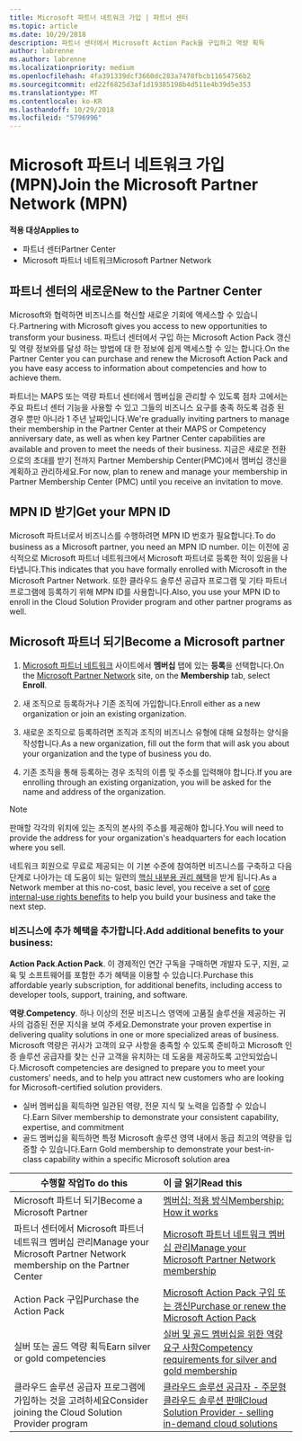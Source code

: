```yaml
---
title: Microsoft 파트너 네트워크 가입 | 파트너 센터
ms.topic: article
ms.date: 10/29/2018
description: 파트너 센터에서 Microsoft Action Pack을 구입하고 역량 획득
author: labrenne
ms.author: labrenne
ms.localizationpriority: medium
ms.openlocfilehash: 4fa391339dcf3660dc283a7478fbcb11654756b2
ms.sourcegitcommit: ed22f6825d3af1d19385198b4d511e4b39d5e353
ms.translationtype: MT
ms.contentlocale: ko-KR
ms.lasthandoff: 10/29/2018
ms.locfileid: "5796996"
---
```

# <a name="join-the-microsoft-partner-network-mpn"></a><span data-ttu-id="6a06e-103">Microsoft 파트너 네트워크 가입(MPN)</span><span class="sxs-lookup"><span data-stu-id="6a06e-103">Join the Microsoft Partner Network (MPN)</span></span>

**<span data-ttu-id="6a06e-104">적용 대상</span><span class="sxs-lookup"><span data-stu-id="6a06e-104">Applies to</span></span>**

-  <span data-ttu-id="6a06e-105">파트너 센터</span><span class="sxs-lookup"><span data-stu-id="6a06e-105">Partner Center</span></span>
-  <span data-ttu-id="6a06e-106">Microsoft 파트너 네트워크</span><span class="sxs-lookup"><span data-stu-id="6a06e-106">Microsoft Partner Network</span></span>

## <a name="new-to-the-partner-center"></a><span data-ttu-id="6a06e-107">파트너 센터의 새로운</span><span class="sxs-lookup"><span data-stu-id="6a06e-107">New to the Partner Center</span></span>

 <span data-ttu-id="6a06e-108">Microsoft와 협력하면 비즈니스를 혁신할 새로운 기회에 액세스할 수 있습니다.</span><span class="sxs-lookup"><span data-stu-id="6a06e-108">Partnering with Microsoft gives you access to new opportunities to transform your business.</span></span> <span data-ttu-id="6a06e-109">파트너 센터에서 구입 하는 Microsoft Action Pack 갱신 및 역량 정보와를 달성 하는 방법에 대 한 정보에 쉽게 액세스할 수 있는 합니다.</span><span class="sxs-lookup"><span data-stu-id="6a06e-109">On the Partner Center you can purchase and renew the Microsoft Action Pack and you have easy access to information about competencies and how to achieve them.</span></span>

 <span data-ttu-id="6a06e-110">파트너는 MAPS 또는 역량 파트너 센터에서 멤버십을 관리할 수 있도록 점차 고에서는 주요 파트너 센터 기능을 사용할 수 있고 그들의 비즈니스 요구를 충족 하도록 검증 된 경우 뿐만 아니라 1 주년 날짜입니다.</span><span class="sxs-lookup"><span data-stu-id="6a06e-110">We're gradually inviting partners to manage their membership in the Partner Center at their MAPS or Competency anniversary date, as well as when key Partner Center capabilities are available and proven to meet the needs of their business.</span></span>  <span data-ttu-id="6a06e-111">지금은 새로운 전환으로의 초대를 받기 전까지 Partner Membership Center(PMC)에서 멤버십 갱신을 계획하고 관리하세요.</span><span class="sxs-lookup"><span data-stu-id="6a06e-111">For now, plan to renew and manage your membership in Partner Membership Center (PMC) until you receive an invitation to move.</span></span>

## <a name="get-your-mpn-id"></a><span data-ttu-id="6a06e-112">MPN ID 받기</span><span class="sxs-lookup"><span data-stu-id="6a06e-112">Get your MPN ID</span></span>

<span data-ttu-id="6a06e-113">Microsoft 파트너로서 비즈니스를 수행하려면 MPN ID 번호가 필요합니다.</span><span class="sxs-lookup"><span data-stu-id="6a06e-113">To do business as a Microsoft partner, you need an MPN ID number.</span></span> <span data-ttu-id="6a06e-114">이는 이전에 공식적으로 Microsoft 파트너 네트워크에서 Microsoft 파트너로 등록한 적이 있음을 나타냅니다.</span><span class="sxs-lookup"><span data-stu-id="6a06e-114">This indicates that you have formally enrolled with Microsoft in the Microsoft Partner Network.</span></span> <span data-ttu-id="6a06e-115">또한 클라우드 솔루션 공급자 프로그램 및 기타 파트너 프로그램에 등록하기 위해 MPN ID를 사용합니다.</span><span class="sxs-lookup"><span data-stu-id="6a06e-115">Also, you use your MPN ID to enroll in the Cloud Solution Provider program and other partner programs as well.</span></span>  

## <a name="become-a-microsoft-partner"></a><span data-ttu-id="6a06e-116">Microsoft 파트너 되기</span><span class="sxs-lookup"><span data-stu-id="6a06e-116">Become a Microsoft partner</span></span>

1.  <span data-ttu-id="6a06e-117">[Microsoft 파트너 네트워크](https://partner.microsoft.com/en-us/membership) 사이트에서 **멤버십** 탭에 있는 **등록**을 선택합니다.</span><span class="sxs-lookup"><span data-stu-id="6a06e-117">On the [Microsoft Partner Network](https://partner.microsoft.com/en-us/membership) site, on the **Membership** tab, select **Enroll**.</span></span> 

2.  <span data-ttu-id="6a06e-118">새 조직으로 등록하거나 기존 조직에 가입합니다.</span><span class="sxs-lookup"><span data-stu-id="6a06e-118">Enroll either as a new organization or join an existing organization.</span></span>

3.  <span data-ttu-id="6a06e-119">새로운 조직으로 등록하려면 조직과 조직의 비즈니스 유형에 대해 요청하는 양식을 작성합니다.</span><span class="sxs-lookup"><span data-stu-id="6a06e-119">As a new organization, fill out the form that will ask you about your organization and the type of business you do.</span></span>

4.  <span data-ttu-id="6a06e-120">기존 조직을 통해 등록하는 경우 조직의 이름 및 주소를 입력해야 합니다.</span><span class="sxs-lookup"><span data-stu-id="6a06e-120">If you are enrolling through an existing organization, you will be asked for the name and address of the organization.</span></span>

> [!NOTE]  
>  <span data-ttu-id="6a06e-121">판매할 각각의 위치에 있는 조직의 본사의 주소를 제공해야 합니다.</span><span class="sxs-lookup"><span data-stu-id="6a06e-121">You will need to provide the address for your organization's headquarters for each location where you sell.</span></span>

<span data-ttu-id="6a06e-122">네트워크 회원으로 무료로 제공되는 이 기본 수준에 참여하면 비즈니스를 구축하고 다음 단계로 나아가는 데 도움이 되는 일련의 [핵심 내부용 권리 혜택](https://partner.microsoft.com/membership/core-benefits)을 받게 됩니다.</span><span class="sxs-lookup"><span data-stu-id="6a06e-122">As a Network member at this no-cost, basic level, you receive a set of [core internal-use rights benefits](https://partner.microsoft.com/membership/core-benefits) to help you build your business and take the next step.</span></span> 

### <a name="add-additional-benefits-to-your-business"></a><span data-ttu-id="6a06e-123">비즈니스에 추가 혜택을 추가합니다.</span><span class="sxs-lookup"><span data-stu-id="6a06e-123">Add additional benefits to your business:</span></span> 

<span data-ttu-id="6a06e-124">**Action Pack**.</span><span class="sxs-lookup"><span data-stu-id="6a06e-124">**Action Pack**.</span></span> <span data-ttu-id="6a06e-125">이 경제적인 연간 구독을 구매하면 개발자 도구, 지원, 교육 및 소프트웨어를 포함한 추가 혜택을 이용할 수 있습니다.</span><span class="sxs-lookup"><span data-stu-id="6a06e-125">Purchase this affordable yearly subscription, for additional benefits, including access to developer tools, support, training, and software.</span></span>

<span data-ttu-id="6a06e-126">**역량**.</span><span class="sxs-lookup"><span data-stu-id="6a06e-126">**Competency**.</span></span> <span data-ttu-id="6a06e-127">하나 이상의 전문 비즈니스 영역에 고품질 솔루션을 제공하는 귀사의 검증된 전문 지식을 보여 주세요.</span><span class="sxs-lookup"><span data-stu-id="6a06e-127">Demonstrate your proven expertise in delivering quality solutions in one or more specialized areas of business.</span></span> <span data-ttu-id="6a06e-128">Microsoft 역량은 귀사가 고객의 요구 사항을 충족할 수 있도록 준비하고 Microsoft 인증 솔루션 공급자를 찾는 신규 고객을 유치하는 데 도움을 제공하도록 고안되었습니다.</span><span class="sxs-lookup"><span data-stu-id="6a06e-128">Microsoft competencies are designed to prepare you to meet your customers’ needs, and to help you attract new customers who are looking for Microsoft-certified solution providers.</span></span> 

- <span data-ttu-id="6a06e-129">실버 멤버십을 획득하면 일관된 역량, 전문 지식 및 노력을 입증할 수 있습니다.</span><span class="sxs-lookup"><span data-stu-id="6a06e-129">Earn Silver membership to demonstrate your consistent capability, expertise, and commitment</span></span>
- <span data-ttu-id="6a06e-130">골드 멤버십을 획득하면 특정 Microsoft 솔루션 영역 내에서 동급 최고의 역량을 입증할 수 있습니다.</span><span class="sxs-lookup"><span data-stu-id="6a06e-130">Earn Gold membership to demonstrate your best-in-class capability within a specific Microsoft solution area</span></span>

|**<span data-ttu-id="6a06e-131">수행할 작업</span><span class="sxs-lookup"><span data-stu-id="6a06e-131">To do this</span></span>**   |**<span data-ttu-id="6a06e-132">이 글 읽기</span><span class="sxs-lookup"><span data-stu-id="6a06e-132">Read this</span></span>**   |
|------------------|:---------------|
|<span data-ttu-id="6a06e-133">Microsoft 파트너 되기</span><span class="sxs-lookup"><span data-stu-id="6a06e-133">Become a Microsoft Partner</span></span>|[<span data-ttu-id="6a06e-134">멤버십: 적용 방식</span><span class="sxs-lookup"><span data-stu-id="6a06e-134">Membership: How it works</span></span>](https://partner.microsoft.com/membership/how-it-works)|
<span data-ttu-id="6a06e-135">파트너 센터에서 Microsoft 파트너 네트워크 멤버십 관리</span><span class="sxs-lookup"><span data-stu-id="6a06e-135">Manage your Microsoft Partner Network membership on the Partner Center</span></span>   |[<span data-ttu-id="6a06e-136">Microsoft 파트너 네트워크 멤버십 관리</span><span class="sxs-lookup"><span data-stu-id="6a06e-136">Manage your Microsoft Partner Network membership</span></span>](mpn-overview.md)
|<span data-ttu-id="6a06e-137">Action Pack 구입</span><span class="sxs-lookup"><span data-stu-id="6a06e-137">Purchase the Action Pack</span></span>   |[<span data-ttu-id="6a06e-138">Microsoft Action Pack 구입 또는 갱신</span><span class="sxs-lookup"><span data-stu-id="6a06e-138">Purchase or renew the Microsoft Action Pack</span></span>](https://msdn.microsoft.com/partner-center/mpn-get-action-pack)|
|<span data-ttu-id="6a06e-139">실버 또는 골드 역량 획득</span><span class="sxs-lookup"><span data-stu-id="6a06e-139">Earn silver or gold competencies</span></span>   |[<span data-ttu-id="6a06e-140">실버 및 골드 멤버십을 위한 역량 요구 사항</span><span class="sxs-lookup"><span data-stu-id="6a06e-140">Competency requirements for silver and gold membership</span></span>](https://msdn.microsoft.com/en-us/partner-center/learn-about-competencies)|
|<span data-ttu-id="6a06e-141">클라우드 솔루션 공급자 프로그램에 가입하는 것을 고려하세요</span><span class="sxs-lookup"><span data-stu-id="6a06e-141">Consider joining the Cloud Solution Provider program</span></span>|[<span data-ttu-id="6a06e-142">클라우드 솔루션 공급자 - 주문형 클라우드 솔루션 판매</span><span class="sxs-lookup"><span data-stu-id="6a06e-142">Cloud Solution Provider - selling in-demand cloud solutions</span></span>](csp-overview.md)|
